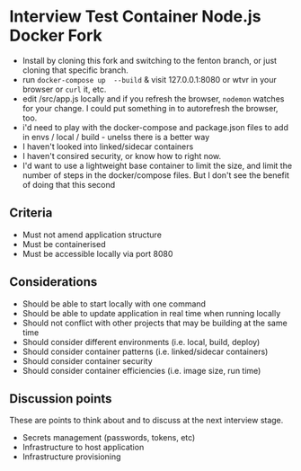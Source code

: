 # Interview Test Container Node.js Docker Fork

* Install by cloning this fork and switching to the fenton branch, or just cloning that specific branch.
* run ```docker-compose up  --build``` & visit 127.0.0.1:8080 or wtvr in your browser or ```curl``` it, etc.
* edit /src/app.js locally and if you refresh the browser, `nodemon` watches for your change. I could put something in to autorefresh the browser, too.
* i'd need to play with the docker-compose and package.json files to add in envs / local / build - unelss there is a better way
* I haven't looked into linked/sidecar containers
* I haven't consired security, or know how to right now.
* I'd want to use a lightweight base container to limit the size, and limit the number of steps in the docker/compose files. But I don't see the benefit of doing that this second



## Criteria

* Must not amend application structure
* Must be containerised
* Must be accessible locally via port 8080

## Considerations

* Should be able to start locally with one command
* Should be able to update application in real time when running locally
* Should not conflict with other projects that may be building at the same time
* Should consider different environments (i.e. local, build, deploy)
* Should consider container patterns (i.e. linked/sidecar containers)
* Should consider container security
* Should consider container efficiencies (i.e. image size, run time)

## Discussion points

These are points to think about and to discuss at the next interview stage.

* Secrets management (passwords, tokens, etc)
* Infrastructure to host application
* Infrastructure provisioning
